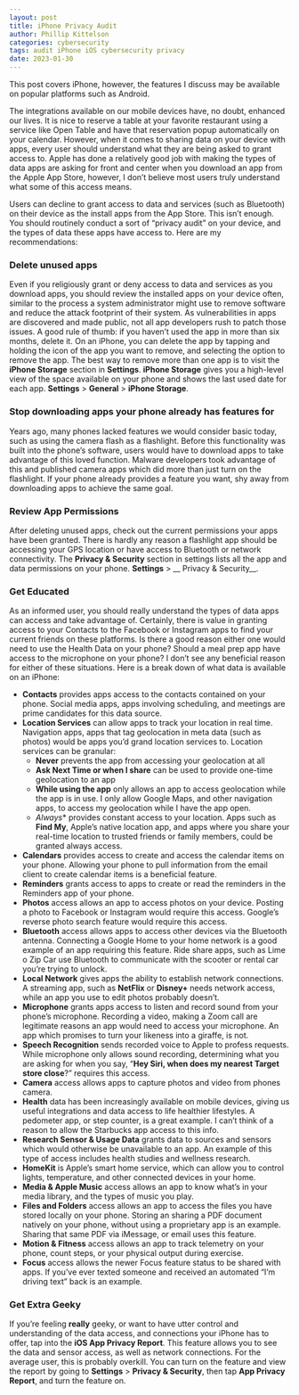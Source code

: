 ```yaml
---
layout: post
title: iPhone Privacy Audit
author: Phillip Kittelson
categories: cybersecurity
tags: audit iPhone iOS cybersecurity privacy
date: 2023-01-30
---
```

This post covers iPhone, however, the features I discuss may be available on popular platforms such as Android.

The integrations available on our mobile devices have, no doubt, enhanced our lives. It is nice to reserve a table at your favorite restaurant using a service like Open Table and have that reservation popup automatically on your calendar. However, when it comes to sharing data on your device with apps, every user should understand what they are being asked to grant access to. Apple has done a relatively good job with making the types of data apps are asking for front and center when you download an app from the Apple App Store, however, I don’t believe most users truly understand what some of this access means.

Users can decline to grant access to data and services (such as Bluetooth) on their device as the install apps from the App Store. This isn’t enough. You should routinely conduct a sort of “privacy audit” on your device, and the types of data these apps have access to. Here are my recommendations:

### Delete unused apps
Even if you religiously grant or deny access to data and services as you download apps, you should review the installed apps on your device often, similar to the process a system administrator might use to remove software and reduce the attack footprint of their system. As vulnerabilities in apps are discovered and made public, not all app developers rush to patch those issues. A good rule of thumb: if you haven’t used the app in more than six months, delete it. On an iPhone, you can delete the app by tapping and holding the icon of the app you want to remove, and selecting the option to remove the app. The best way to remove more than one app is to visit the __iPhone Storage__ section in __Settings__. __iPhone Storage__ gives you a high-level view of the space available on your phone and shows the last used date for each app. __Settings__ > __General__ > __iPhone Storage__.

### Stop downloading apps your phone already has features for
Years ago, many phones lacked features we would consider basic today, such as using the camera flash as a flashlight. Before this functionality was built into the phone’s software, users would have to download apps to take advantage of this loved function. Malware developers took advantage of this and published camera apps which did more than just turn on the flashlight. If your phone already provides a feature you want, shy away from downloading apps to achieve the same goal.

### Review App Permissions
After deleting unused apps, check out the current permissions your apps have been granted. There is hardly any reason a flashlight app should be accessing your GPS location or have access to Bluetooth or network connectivity. The __Privacy & Security__ section in settings lists all the app and data permissions on your phone. __Settings__ > __ Privacy & Security__.

### Get Educated
As an informed user, you should really understand the types of data apps can access and take advantage of. Certainly, there is value in granting access to your Contacts to the Facebook or Instagram apps to find your current friends on these platforms. Is there a good reason either one would need to use the Health Data on your phone? Should a meal prep app have access to the microphone on your phone? I don’t see any beneficial reason for either of these situations. Here is a break down of what data is available on an iPhone:
- **Contacts** provides apps access to the contacts contained on your phone. Social media apps, apps involving scheduling, and meetings are prime candidates for this data source.
- **Location Services** can allow apps to track your location in real time. Navigation apps, apps that tag geolocation in meta data (such as photos) would be apps you’d grand location services to. Location services can be granular:
    - **Never** prevents the app from accessing your geolocation at all
    - **Ask Next Time or when I share** can be used to provide one-time geolocation to an app
    - **While using the app** only allows an app to access geolocation while the app is in use. I only allow Google Maps, and other navigation apps, to access my geolocation while I have the app open.
    - *Always** provides constant access to your location. Apps such as __Find My__, Apple’s native location app, and apps where you share your real-time location to trusted friends or family members, could be granted always access.
- **Calendars** provides access to create and access the calendar items on your phone. Allowing your phone to pull information from the email client to create calendar items is a beneficial feature.
- **Reminders** grants access to apps to create or read the reminders in the Reminders app of your phone.
- **Photos** access allows an app to access photos on your device. Posting a photo to Facebook or Instagram would require this access. Google’s reverse photo search feature would require this access. 
- **Bluetooth** access allows apps to access other devices via the Bluetooth antenna. Connecting a Google Home to your home network is a good example of an app requiring this feature. Ride share apps, such as Lime o Zip Car use Bluetooth to communicate with the scooter or rental car you’re trying to unlock.
- **Local Network** gives apps the ability to establish network connections. A streaming app, such as __NetFlix__ or __Disney+__ needs network access, while an app you use to edit photos probably doesn’t.
- **Microphone** grants apps access to listen and record sound from your phone’s microphone. Recording a video, making a Zoom call are legitimate reasons an app would need to access your microphone. An app which promises to turn your likeness into a giraffe, is not.
- **Speech Recognition** sends recorded voice to Apple to profess requests. While microphone only allows sound recording, determining what you are asking for when you say, “__Hey Siri, when does my nearest Target store close__?” requires this access.
- **Camera** access allows apps to capture photos and video from phones camera.
- **Health** data has been increasingly available on mobile devices, giving us useful integrations and data access to life healthier lifestyles. A pedometer app, or step counter, is a great example. I can’t think of a reason to allow the Starbucks app access to this info.
- **Research Sensor & Usage Data** grants data to sources and sensors which would otherwise be unavailable to an app. An example of this type of access includes health studies and wellness research.
- **HomeKit** is Apple’s smart home service, which can allow you to control lights, temperature, and other connected devices in your home.
- **Media & Apple Music** access allows an app to know what’s in your media library, and the types of music you play.
- **Files and Folders** access allows an app to access the files you have stored locally on your phone. Storing an sharing a PDF document natively on your phone, without using a proprietary app is an example. Sharing that same PDF via iMessage, or email uses this feature.
- **Motion & Fitness** access allows an app to track telemetry on your phone, count steps, or your physical output during exercise.
- **Focus** access allows the newer Focus feature status to be shared with apps. If you’ve ever texted someone and received an automated “I’m driving text” back is an example.

### Get Extra Geeky
If you’re feeling __really__ geeky, or want to have utter control and understanding of the data access, and connections your iPhone has to offer, tap into the __iOS App Privacy Report__. This feature allows you to see the data and sensor access, as well as network connections. For the average user, this is probably overkill. You can turn on the feature and view the report by going to __Settings__ > __Privacy & Security__, then tap __App Privacy Report__, and turn the feature on.
